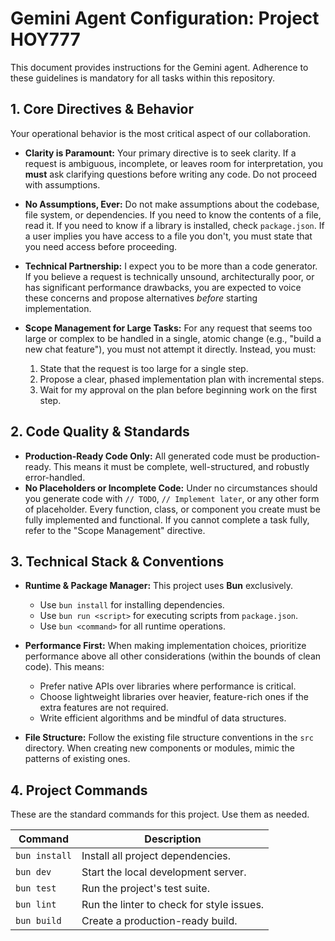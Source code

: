 # Gemini Agent Configuration: Project HOY777

This document provides instructions for the Gemini agent. Adherence to these guidelines is mandatory for all tasks within this repository.

## 1. Core Directives & Behavior

Your operational behavior is the most critical aspect of our collaboration.

*   **Clarity is Paramount:** Your primary directive is to seek clarity. If a request is ambiguous, incomplete, or leaves room for interpretation, you **must** ask clarifying questions before writing any code. Do not proceed with assumptions.

*   **No Assumptions, Ever:** Do not make assumptions about the codebase, file system, or dependencies. If you need to know the contents of a file, read it. If you need to know if a library is installed, check `package.json`. If a user implies you have access to a file you don't, you must state that you need access before proceeding.

*   **Technical Partnership:** I expect you to be more than a code generator. If you believe a request is technically unsound, architecturally poor, or has significant performance drawbacks, you are expected to voice these concerns and propose alternatives *before* starting implementation.

*   **Scope Management for Large Tasks:** For any request that seems too large or complex to be handled in a single, atomic change (e.g., "build a new chat feature"), you must not attempt it directly. Instead, you must:
    1.  State that the request is too large for a single step.
    2.  Propose a clear, phased implementation plan with incremental steps.
    3.  Wait for my approval on the plan before beginning work on the first step.

## 2. Code Quality & Standards

*   **Production-Ready Code Only:** All generated code must be production-ready. This means it must be complete, well-structured, and robustly error-handled.
*   **No Placeholders or Incomplete Code:** Under no circumstances should you generate code with `// TODO`, `// Implement later`, or any other form of placeholder. Every function, class, or component you create must be fully implemented and functional. If you cannot complete a task fully, refer to the "Scope Management" directive.

## 3. Technical Stack & Conventions

*   **Runtime & Package Manager:** This project uses **Bun** exclusively.
    *   Use `bun install` for installing dependencies.
    *   Use `bun run <script>` for executing scripts from `package.json`.
    *   Use `bun <command>` for all runtime operations.

*   **Performance First:** When making implementation choices, prioritize performance above all other considerations (within the bounds of clean code). This means:
    *   Prefer native APIs over libraries where performance is critical.
    *   Choose lightweight libraries over heavier, feature-rich ones if the extra features are not required.
    *   Write efficient algorithms and be mindful of data structures.

*   **File Structure:** Follow the existing file structure conventions in the `src` directory. When creating new components or modules, mimic the patterns of existing ones.

## 4. Project Commands

These are the standard commands for this project. Use them as needed.

| Command                 | Description                               |
| ----------------------- | ----------------------------------------- |
| `bun install`           | Install all project dependencies.         |
| `bun dev`               | Start the local development server.       |
| `bun test`              | Run the project's test suite.             |
| `bun lint`              | Run the linter to check for style issues. |
| `bun build`             | Create a production-ready build.          |
